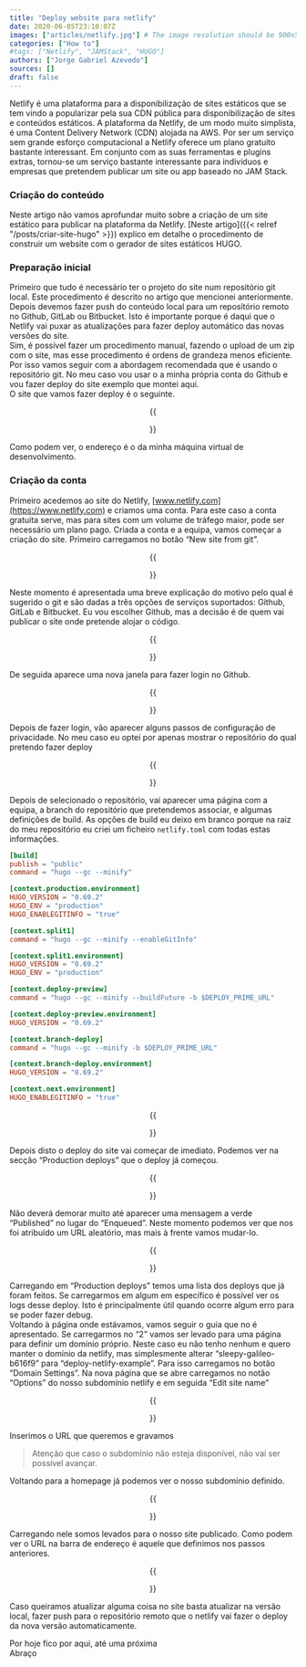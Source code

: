 ```yaml
---
title: "Deploy website para netlify"
date: 2020-06-05T23:10:07Z
images: ["articles/netlify.jpg"] # The image resolution should be 900x500 or a proportional resolution
categories: ["How to"]
#tags: ["Netlify", "JAMStack", "HUGO"]
authors: ["Jorge Gabriel Azevedo"]
sources: []
draft: false
---
```

Netlify é uma plataforma para a disponibilização de sites estáticos que se tem vindo a popularizar pela sua CDN pública para disponibilização de sites e conteúdos estáticos.<!--more-->
A plataforma da Netlify, de um modo muito simplista, é uma Content Delivery Network (CDN) alojada na AWS. Por ser um serviço sem grande esforço computacional a Netlify oferece um plano gratuito bastante interessant. Em conjunto com as suas ferramentas e plugins extras, tornou-se um serviço bastante interessante para indivíduos e empresas que pretendem publicar um site ou app baseado no JAM Stack.

### Criação do conteúdo
Neste artigo não vamos aprofundar muito sobre a criação de um site estático para publicar na plataforma da Netlify. [Neste artigo]({{< relref "/posts/criar-site-hugo" >}}) explico em detalhe o procedimento de construir um website com o gerador de sites estáticos HUGO.

### Preparação inicial
Primeiro que tudo é necessário ter o projeto do site num repositório git local. Este procedimento é descrito no artigo que mencionei anteriormente. Depois devemos fazer push do conteúdo local para um repositório remoto no Github, GitLab ou Bitbucket. Isto é importante porque é daqui que o Netlify vai puxar as atualizações para fazer deploy automático das novas versões do site.  
Sim, é possível fazer um procedimento manual, fazendo o upload de um zip com o site, mas esse procedimento é ordens de grandeza menos eficiente. Por isso vamos seguir com a abordagem recomendada que é usando o repositório git. No meu caso vou usar o a minha própria conta do Github e vou fazer deploy do site exemplo que montei aqui.  
O site que vamos fazer deploy é o seguinte.

<div align="center">
    {{<figure src="/images/articles/deploy-website-netlify/0.png">}}
</div>

Como podem ver, o endereço é o da minha máquina virtual de desenvolvimento.

### Criação da conta
Primeiro acedemos ao site do Netlify, [www.netlify.com](https://www.netlify.com) e criamos uma conta. Para este caso a conta gratuita serve, mas para sites com um volume de tráfego maior, pode ser necessário um plano pago. Criada a conta e a equipa, vamos começar a criação do site. Primeiro carregamos no botão “New site from git”.

<div align="center">
    {{<figure src="/images/articles/deploy-website-netlify/1.png">}}
</div>

Neste momento é apresentada uma breve explicação do motivo pelo qual é sugerido o git e são dadas a três opções de serviços suportados: Github, GitLab e Bitbucket. Eu vou escolher Github, mas a decisão é de quem vai publicar o site onde pretende alojar o código.

<div align="center">
    {{<figure src="/images/articles/deploy-website-netlify/1-1.png">}}
</div>

De seguida aparece uma nova janela para fazer login no Github.

<div align="center">
    {{<figure src="/images/articles/deploy-website-netlify/2.png">}}
</div>

Depois de fazer login, vão aparecer alguns passos de configuração de privacidade. No meu caso eu optei por apenas mostrar o repositório do qual pretendo fazer deploy

<div align="center">
    {{<figure src="/images/articles/deploy-website-netlify/3.png">}}
</div>

Depois de selecionado o repositório, vai aparecer uma página com a equipa, a branch do repositório que pretendemos associar, e algumas definições de build. As opções de build eu deixo em branco porque na raiz do meu repositório eu criei um ficheiro ```netlify.toml``` com todas estas informações.
```toml
[build]
publish = "public"
command = "hugo --gc --minify"

[context.production.environment]
HUGO_VERSION = "0.69.2"
HUGO_ENV = "production"
HUGO_ENABLEGITINFO = "true"

[context.split1]
command = "hugo --gc --minify --enableGitInfo"

[context.split1.environment]
HUGO_VERSION = "0.69.2"
HUGO_ENV = "production"

[context.deploy-preview]
command = "hugo --gc --minify --buildFuture -b $DEPLOY_PRIME_URL"

[context.deploy-preview.environment]
HUGO_VERSION = "0.69.2"

[context.branch-deploy]
command = "hugo --gc --minify -b $DEPLOY_PRIME_URL"

[context.branch-deploy.environment]
HUGO_VERSION = "0.69.2"

[context.next.environment]
HUGO_ENABLEGITINFO = "true"
```

<div align="center">
    {{<figure src="/images/articles/deploy-website-netlify/4.png">}}
</div>

Depois disto o deploy do site vai começar de imediato. Podemos ver na secção “Production deploys” que o deploy já começou.

<div align="center">
    {{<figure src="/images/articles/deploy-website-netlify/4-1.png">}}
</div>

Não deverá demorar muito até aparecer uma mensagem a verde “Published” no lugar do “Enqueued”. Neste momento podemos ver que nos foi atribuído um URL aleatório, mas mais à frente vamos mudar-lo.

<div align="center">
    {{<figure src="/images/articles/deploy-website-netlify/5.png">}}
</div>

Carregando em “Production deploys” temos uma lista dos deploys que já foram feitos. Se carregarmos em algum em específico é possível ver os logs desse deploy. Isto é principalmente útil quando ocorre algum erro para se poder fazer debug.  
Voltando à página onde estávamos, vamos seguir o guia que no é apresentado. Se carregarmos no “2” vamos ser levado para uma página para definir um domínio próprio. Neste caso eu não tenho nenhum e quero manter o domínio da netlify, mas simplesmente alterar “sleepy-galileo-b616f9” para “deploy-netlify-example”. Para isso carregamos no botão “Domain Settings”. Na nova página que se abre carregamos no notão “Options” do nosso subdomínio netlify e em seguida “Edit site name”

<div align="center">
    {{<figure src="/images/articles/deploy-website-netlify/6.png">}}
</div>

Inserimos o URL que queremos e gravamos
> Atenção que caso o subdomínio não esteja disponível, não vai ser possível avançar.

Voltando para a homepage já podemos ver o nosso subdomínio definido. 

<div align="center">
    {{<figure src="/images/articles/deploy-website-netlify/7.png">}}
</div>

Carregando nele somos levados para o nosso site publicado. Como podem ver o URL na barra de endereço é aquele que definimos nos passos anteriores.

<div align="center">
    {{<figure src="/images/articles/deploy-website-netlify/8.png">}}
</div>

Caso queiramos atualizar alguma coisa no site basta atualizar na versão local, fazer push para o repositório remoto que o netlify vai fazer o deploy da nova versão automaticamente.

Por hoje fico por aqui, até uma próxima  
Abraço
